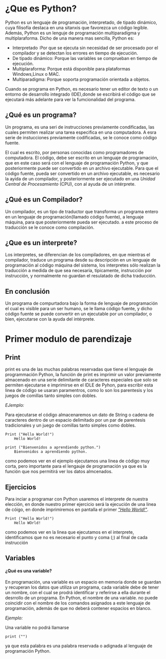 # ¿Que es Python?

Python es un lenguaje de programación, interpretado, de tipado dinámico, cuya filisofía destaca en una sitanxis que favorezca un código legible. Además, Python es un lenguje de programación multiparadigma y multiplaraforma. Dicho de una manera mas sencilla, Python es:

  - Interpretado :Por que se ejecuta sin necesidad de ser procesado por el compilador y se detectan los errores en tiempo de ejecución.
  - De tipado dinámico: Porque las variables se comprueban en tiempo de ejecución.
  - Multiplaraforma: Porque está disponible para plataformas Windows,Linux o MAC.
  - Multiparadigma: Porque soporta programación orientada a objetos.
  
Cuando se programa en Python, es necesario tener un editor de texto o un entorno de desarrollo integrado (IDE),donde se escribirá el código que se ejecutará más adelante para ver la fumcionalidad del programa.

## ¿Qué es un programa?

Un programa, es una seri de instrucciones previamente condificadas, las cuales permiten realizar una tarea especifica en una computadora. A esra serie de instucciones previamente codificadas, se le conoce como código fuente.

El cual es escrito, por personas conocidas como programadores de computadora. El código, debe ser escrito en un lenguaje de programación, que en este caso será con el lenguaje de programación Python, y que posteriormente puede ser convertido en un archivo ejecutable. Para que el código fuente, pueda ser convertido en un archivo ejecutable, es necesario la ayida de un compilador, y posteriormente ser ejecutado en una _Unidad Central de Procesamiento_ (CPU), con al ayuda de un intérprete.

## ¿Qué es un Compilador?

Un compilador, es un tipo de traductor que transforma un programa entero en un lenguaje de programación(llamado código fuente),
a lenguaje máquina, para que posteriormente pueda ser ejecutado. a este proceso de traducción se le conoce como compilación. 

## ¿Que es un interprete?

Los interpretes, se diferencian de los compiladores, en que mientras el compilador, traduce un programa desde su descripción en un lenguaje de programación al código máquina del sistema, los interpretes sólo realizan la traducción a medida de que sea necesaria, típicamente, instrucción por instrucción, y normalmente no guardan el resulatado de dicha traducción.

## En conclusión

Un programa de compurtadora bajo la forma de lenguaje de programación el cual es visible para un ser humano, se le llama código fuente, y dicho código fuente se puede convertir en un ejecutable por un compilador, o bien, ejecutarse con la ayuda del intérprete.

# Primer modulo de parendizaje

## Print

print es una de las muchas palabras reservadas que tiene el lenguaje de programmación Python, la función de print es imprimir un valor previamente almacenado en una serie delimitante de caracteres especiales que solo se permiten ejecutarse e imprimirse en el IDLE de Pyhon, para escribir esta linea de código se usaran paramentros, como lo son los parentesis y los juegos  de comillas tanto simples con dobles. 

_EJemplo:_

Para ejecutarse el código almacenaremos un dato de String o cadena de caracteres dentro de un espacio delimitado por un par de parentesis tradicionales y un juego de comillas tanto simples como dobles.
~~~
Print ("Hello World!")
    Hello World!
    
print ("Bienvenidos a aprendiendo python.")
    Bienvenidos a aprendiendo python.
~~~

como podemos ver en el ejemplo ejecutamos una linea de código muy corta, pero importante para el lengauje de  programación ya que es la función que nos permitirá ver los datos almcenados.

## Ejercicios

Para inciar a programar con Python usaremos el interprete de nuestra elección, en donde nuestro primer ejercicio será la ejecución de una linea de cóigo, en donde imprimiremos en pantalla el primer [_"Hello World!"_](https://github.com/Brayan-Hc11/Python/tree/main/Ejercicios).

~~~
Print ("Hello World!")
    Hello WOrld!
~~~

como podemos ver en la linea que ejecutamos en el interprete, identificamos que no es necesario el punto y coma (;) al final de cada instrucción 

## Variables

#### ¿Qué es una variable?

En programación, una variable es un espacio en memoria donde se guardan y recuperan los datos que utiliza un programa, cada variable debe de tener un nombre, con el cual se prodrá identificar y referirse a ella durante el desrrollo de un programa. En Python, el nombre de una variable. no puede coincidir con el nombre de los comandos asignados a este lenguaje de programación, además de que no deberá contener espacios en blanco. 

_Ejemplo:_

Una variable no podrá llamarse  
~~~ 
print ("") 
~~~
ya que esta palabra es una palabra reservada o adignada al lenguaje de programación Python. 
















